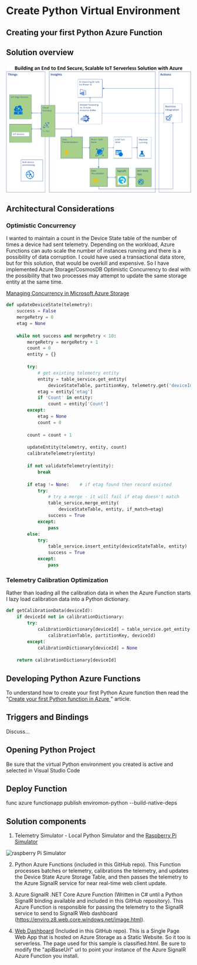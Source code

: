 # Create Python Virtual Environment

## Creating your first Python Azure Function

## Solution overview

![solution overview](./docs/resources/python-azure-functions-solution.png)

## Architectural Considerations

### Optimistic Concurrency

I wanted to maintain a count in the Device State table of the number of times a device had sent telemetry. Depending on the workload, Azure Functions can auto scale the number of instances running and there is a possibility of data corruption. I could have used a transactional data store, but for this solution, that would be overkill and expensive. So I have implemented Azure Storage/CosmosDB Optimistic Concurrency to deal with the possibility that two processes may attempt to update the same storage entity at the same time.

[Managing Concurrency in Microsoft Azure Storage](https://azure.microsoft.com/en-au/blog/managing-concurrency-in-microsoft-azure-storage-2/)

```python
def updateDeviceState(telemetry):
    success = False
    mergeRetry = 0
    etag = None

    while not success and mergeRetry < 10:
        mergeRetry = mergeRetry + 1
        count = 0
        entity = {}

        try:
            # get existing telemetry entity
            entity = table_service.get_entity(
                deviceStateTable, partitionKey, telemetry.get('deviceId', telemetry.get('DeviceId')))
            etag = entity['etag']
            if 'Count' in entity:
                count = entity['Count']
        except:
            etag = None
            count = 0

        count = count + 1

        updateEntity(telemetry, entity, count)
        calibrateTelemetry(entity)

        if not validateTelemetry(entity):
            break

        if etag != None:    # if etag found then record existed
            try:
                # try a merge - it will fail if etag doesn't match
                table_service.merge_entity(
                    deviceStateTable, entity, if_match=etag)
                success = True
            except:
                pass
        else:
            try:
                table_service.insert_entity(deviceStateTable, entity)
                success = True
            except:
                pass
```

### Telemetry Calibration Optimization

Rather than loading all the calibration data in when the Azure Function starts I lazy load calibration data into a Python dictionary.

```python
def getCalibrationData(deviceId):
    if deviceId not in calibrationDictionary:
        try:
            calibrationDictionary[deviceId] = table_service.get_entity(
                calibrationTable, partitionKey, deviceId)
        except:
            calibrationDictionary[deviceId] = None

    return calibrationDictionary[deviceId]
```

## Developing Python Azure Functions

To understand how to create your first Python Azure function then read the "[Create your first Python function in Azure ](https://docs.microsoft.com/en-us/azure/azure-functions/functions-create-first-function-python)" article.

## Triggers and Bindings

Discuss...

## Opening Python Project

Be sure that the virtual Python environment you created is active and selected in Visual Studio Code

## Deploy Function

func azure functionapp publish enviromon-python --build-native-deps

## Solution components

1. Telemetry Simulator - Local Python Simulator and the [Raspberry Pi Simulator](https://azure-samples.github.io/raspberry-pi-web-simulator/#Getstarted)

![raspberry Pi Simulator](https://docs.microsoft.com/en-us/azure/iot-hub/media/iot-hub-raspberry-pi-web-simulator/3_banner.png)

2. Python Azure Functions (included in this GitHub repo). This Function processes batches or telemetry, calibrations the telemetry, and updates the Device State Azure Storage Table, and then passes the telemetry to the Azure SignalR service for near real-time web client update.

3. Azure SignalR .NET Core Azure Function (Written in C# until a Python SignalR binding available and included in this GitHub repository). This Azure Function is responsible for passing the telemetry to the SignalR service to send to SignalR Web dashboard (https://enviro.z8.web.core.windows.net/image.html).

4. [Web Dashboard](https://enviro.z8.web.core.windows.net/classified.html) (Included in this GitHub repo). This is a Single Page Web App that is hosted on Azure Storage as a Static Website. So it too is serverless. The page used for this sample is classified.html. Be sure to modify the "apiBaseUrl" url to point your instance of the Azure SignalR Azure Function you install.